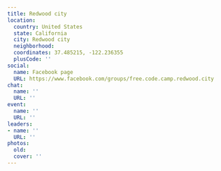 ```yaml
---
title: Redwood city
location:
  country: United States
  state: California
  city: Redwood city
  neighborhood: 
  coordinates: 37.485215, -122.236355
  plusCode: ''
social:
  name: Facebook page
  URL: https://www.facebook.com/groups/free.code.camp.redwood.city
chat:
  name: ''
  URL: ''
event:
  name: ''
  URL: ''
leaders:
- name: ''
  URL: ''
photos:
  old: 
  cover: ''
---
```

